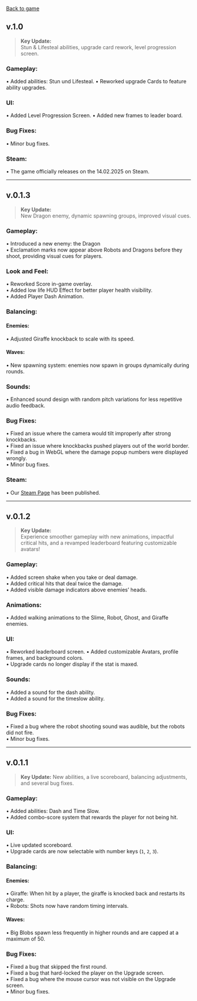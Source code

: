 [Back to game](https://cavemanhitsgiraffeinacar.github.io/)
## v.1.0
> **Key Update:**  
> Stun & Lifesteal abilities, upgrade card rework, level progression screen.

### Gameplay:
• Added abilities:  Stun und Lifesteal.
• Reworked upgrade Cards to feature ability upgrades.
### UI:
• Added Level Progression Screen.
• Added new frames to leader board.
### Bug Fixes:
• Minor bug fixes.
### Steam:
• The game officially releases on the 14.02.2025 on Steam.

---

## v.0.1.3
> **Key Update:**  
> New Dragon enemy, dynamic spawning groups, improved visual cues.

### Gameplay:
• Introduced a new enemy: the Dragon  
• Exclamation marks now appear above Robots and Dragons before they shoot, providing visual cues for players.
### Look and Feel:
• Reworked Score in-game overlay.  
• Added low life HUD Effect for better player health visibility.   
• Added Player Dash Animation. 
### Balancing:
#### Enemies:
• Adjusted Giraffe knockback to scale with its speed.
#### Waves:
• New spawning system: enemies now spawn in groups dynamically during rounds.
### Sounds:
• Enhanced sound design with random pitch variations for less repetitive audio feedback.
### Bug Fixes:
• Fixed an issue where the camera would tilt improperly after strong knockbacks.  
• Fixed an issue where knockbacks pushed players out of the world border.  
• Fixed a bug in WebGL where the damage popup numbers were displayed wrongly.  
• Minor bug fixes.
### Steam:
• Our [Steam Page](https://store.steampowered.com/app/3381780/Caveman_hits_Giraffe_in_a_Car/) has been published.

---

## v.0.1.2
> **Key Update:**  
> Experience smoother gameplay with new animations, impactful critical hits, and a revamped leaderboard featuring customizable avatars!

### Gameplay:
• Added screen shake when you take or deal damage.  
• Added critical hits that deal twice the damage.  
• Added visible damage indicators above enemies’ heads.

### Animations:
• Added walking animations to the Slime, Robot, Ghost, and Giraffe enemies.

### UI:
• Reworked leaderboard screen.
• Added customizable Avatars, profile frames, and background colors.  
• Upgrade cards no longer display if the stat is maxed.

### Sounds:
• Added a sound for the dash ability.  
• Added a sound for the timeslow ability.

### Bug Fixes:
• Fixed a bug where the robot shooting sound was audible, but the robots did not fire.  
• Minor bug fixes.

---

## v.0.1.1

> **Key Update:**
> New abilities, a live scoreboard, balancing adjustments, and several bug fixes.

### Gameplay:
• Added abilities: Dash and Time Slow.  
• Added combo-score system that rewards the player for not being hit.

### UI:
• Live updated scoreboard.  
• Upgrade cards are now selectable with number keys (`1`, `2`, `3`).

### Balancing:

#### Enemies:
• Giraffe: When hit by a player, the giraffe is knocked back and restarts its charge.  
• Robots: Shots now have random timing intervals.

#### Waves:
• Big Blobs spawn less frequently in higher rounds and are capped at a maximum of 50.

### Bug Fixes:
• Fixed a bug that skipped the first round.  
• Fixed a bug that hard-locked the player on the Upgrade screen.    
• Fixed a bug where the mouse cursor was not visible on the Upgrade screen.    
• Minor bug fixes.

